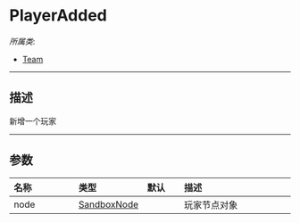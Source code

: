 # PlayerAdded

*所属类*:
* [Team](/Api/Classes/GamePlay/Team.md)
------------------------------------------------------------------------------------------
## 描述

新增一个玩家

------------------------------------------------------------------------------------------
## 参数

|<div style="width:100px">名称</div>|<div style="width:100px">类型</div>|<div style="width:50px">默认</div>|<div style="width:350px">描述</div>|
|:---|:---|:---|:---|
|node|[SandboxNode](/Api/Classes/Base/SandboxNode.md)||玩家节点对象|
